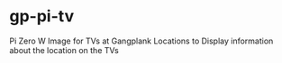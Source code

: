 # gp-pi-tv
Pi Zero W Image for TVs at Gangplank Locations to Display information about the location on the TVs
